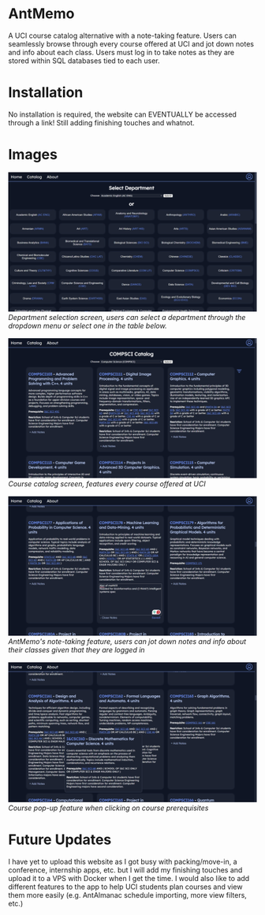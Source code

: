 # AntMemo
A UCI course catalog alternative with a note-taking feature. Users can seamlessly browse through every course offered at UCI and jot down notes and info about each class. Users must log in to take notes as they are stored within SQL databases tied to each user. 

# Installation
No installation is required, the website can EVENTUALLY be accessed through a link! Still adding finishing touches and whatnot.

# Images
![](img/zprev1.png)
_Department selection screen, users can select a department through the dropdown menu or select one in the table below._\
\
![](img/zprev2.png)
_Course catalog screen, features every course offered at UCI_\
\
![](img/zprev3.png)
_AntMemo's note-taking feature, users can jot down notes and info about their classes given that they are logged in_\
\
![](img/zprev4.png)
_Course pop-up feature when clicking on course prerequisites_

# Future Updates
I have yet to upload this website as I got busy with packing/move-in, a conference, internship apps, etc. but I will add my finishing touches and upload it to a VPS with Docker when I get the time. I would also like to add different features to the app to help UCI students plan courses and view them more easily (e.g. AntAlmanac schedule importing, more view filters, etc.)
